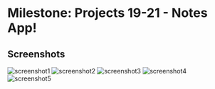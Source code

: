 # Milestone: Projects 19-21 - Notes App!

## Screenshots
![screenshot1](https://github.com/khumargirdhar/100DaysOfSwift/blob/main/28-Notes%20(Milestone-Projects-19-21)/Screenshots/M7-01.png)
![screenshot2](https://github.com/khumargirdhar/100DaysOfSwift/blob/main/28-Notes%20(Milestone-Projects-19-21)/Screenshots/M7-02.png)
![screenshot3](https://github.com/khumargirdhar/100DaysOfSwift/blob/main/28-Notes%20(Milestone-Projects-19-21)/Screenshots/M7-03.png)
![screenshot4](https://github.com/khumargirdhar/100DaysOfSwift/blob/main/28-Notes%20(Milestone-Projects-19-21)/Screenshots/M7-04.png)
![screenshot5](https://github.com/khumargirdhar/100DaysOfSwift/blob/main/28-Notes%20(Milestone-Projects-19-21)/Screenshots/M7-05.png)
